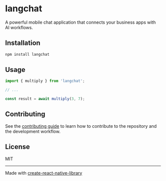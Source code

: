 # langchat

A powerful mobile chat application that connects your business apps with AI workflows.

## Installation

```sh
npm install langchat
```

## Usage


```js
import { multiply } from 'langchat';

// ...

const result = await multiply(3, 7);
```


## Contributing

See the [contributing guide](CONTRIBUTING.md) to learn how to contribute to the repository and the development workflow.

## License

MIT

---

Made with [create-react-native-library](https://github.com/callstack/react-native-builder-bob)
